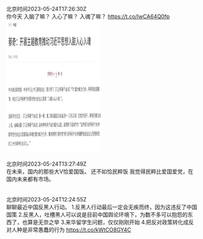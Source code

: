 北京时间2023-05-24T17:26:30Z<br>你今天
入脑了嘛？
入心了嘛？
入魂了嘛？ https://t.co/IwCA64Q0fp<br><img src='/temp/image/2023/u-Month-5/1661302643418099712_0.jpg' width='250' height='350'><br><br>北京时间2023-05-24T13:27:49Z<br>在未来，国内的那些大V恰爱国饭。
还不如恰民粹饭
我觉得民粹比爱国爱党，在国内未来都有市场。<br><br><br>北京时间2023-05-24T12:24:55Z<br>聊聊最近中国反黑人行动。
 1.反黑人行动最后一定会无疾而终，因为这违反了中国国策 
2.反黑人，吐槽黑人可以说是目前中国舆论环境下，为数不多可以抱怨的东西了，也算是无奈之举
3.来华留学生问题，仅仅刚刚开始 
4.把反对政策转化成反对人种是非常愚蠢的行为
https://t.co/kWtCO8GY4C<br><br><br>
